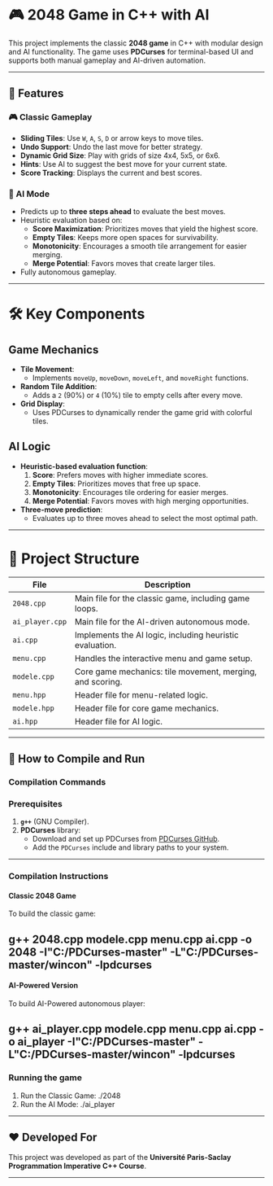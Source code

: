 # 🎮 2048 Game in C++ with AI

This project implements the classic **2048 game** in C++ with modular design and AI functionality. The game uses **PDCurses** for terminal-based UI and supports both manual gameplay and AI-driven automation.


---

## 🚀 Features

### 🎮 Classic Gameplay
- **Sliding Tiles**: Use `W`, `A`, `S`, `D` or arrow keys to move tiles.
- **Undo Support**: Undo the last move for better strategy.
- **Dynamic Grid Size**: Play with grids of size 4x4, 5x5, or 6x6.
- **Hints**: Use AI to suggest the best move for your current state.
- **Score Tracking**: Displays the current and best scores.

### 🤖 AI Mode
- Predicts up to **three steps ahead** to evaluate the best moves.
- Heuristic evaluation based on:
  - **Score Maximization**: Prioritizes moves that yield the highest score.
  - **Empty Tiles**: Keeps more open spaces for survivability.
  - **Monotonicity**: Encourages a smooth tile arrangement for easier merging.
  - **Merge Potential**: Favors moves that create larger tiles.
- Fully autonomous gameplay.

---

# 🛠️ Key Components

## Game Mechanics
- **Tile Movement**:
  - Implements `moveUp`, `moveDown`, `moveLeft`, and `moveRight` functions.
- **Random Tile Addition**:
  - Adds a `2` (90%) or `4` (10%) tile to empty cells after every move.
- **Grid Display**:
  - Uses PDCurses to dynamically render the game grid with colorful tiles.

## AI Logic
- **Heuristic-based evaluation function**:
  1. **Score**: Prefers moves with higher immediate scores.
  2. **Empty Tiles**: Prioritizes moves that free up space.
  3. **Monotonicity**: Encourages tile ordering for easier merges.
  4. **Merge Potential**: Favors moves with high merging opportunities.
- **Three-move prediction**:
  - Evaluates up to three moves ahead to select the most optimal path.

---

# 📂 Project Structure

| File             | Description                                                |
|------------------ |-----------------------------------------------------------|
| `2048.cpp`       | Main file for the classic game, including game loops.      |
| `ai_player.cpp`  | Main file for the AI-driven autonomous mode.               |
| `ai.cpp`         | Implements the AI logic, including heuristic evaluation.   |
| `menu.cpp`       | Handles the interactive menu and game setup.               |
| `modele.cpp`     | Core game mechanics: tile movement, merging, and scoring.  |
| `menu.hpp`       | Header file for menu-related logic.                        |
| `modele.hpp`     | Header file for core game mechanics.                       |
| `ai.hpp`         | Header file for AI logic.                                  |

---

## 📜 How to Compile and Run

### Compilation Commands

### Prerequisites
1. **`g++`** (GNU Compiler).
2. **PDCurses** library:
   - Download and set up PDCurses from [PDCurses GitHub](https://github.com/wmcbrine/PDCurses).
   - Add the `PDCurses` include and library paths to your system.

---

### Compilation Instructions

#### Classic 2048 Game
To build the classic game:

g++ 2048.cpp modele.cpp menu.cpp ai.cpp -o 2048 -I"C:/PDCurses-master" -L"C:/PDCurses-master/wincon" -lpdcurses
---
#### AI-Powered Version
To build AI-Powered autonomous player:

g++ ai_player.cpp modele.cpp menu.cpp ai.cpp -o ai_player -I"C:/PDCurses-master" -L"C:/PDCurses-master/wincon" -lpdcurses
---
### Running the game
1. Run the Classic Game:
    ./2048
2. Run the AI Mode:
    ./ai_player

---

## ❤️ Developed For
This project was developed as part of the **Université Paris-Saclay Programmation Imperative C++ Course**.

---


